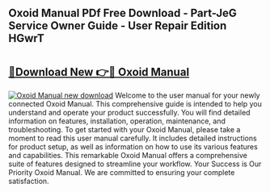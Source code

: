 ## Oxoid Manual PDf Free Download - Part-JeG Service Owner Guide - User Repair Edition HGwrT

# <h2><a href="http://cf24243.oget.top/?id=Oxoid+Manual">🔗Download New 👉🔴 Oxoid Manual</a></h2>

[![Oxoid Manual new download](https://i.imgur.com/5g1atiW.png)](http://cf24243.oget.top/?id=Oxoid+Manual)
Welcome to the user manual for your newly connected Oxoid Manual. This comprehensive guide is intended to help you understand and operate your product successfully. You will find detailed information on features, installation, operation, maintenance, and troubleshooting. To get started with your Oxoid Manual, please take a moment to read this user manual carefully. It includes detailed instructions for product setup, as well as information on how to use its various features and capabilities. This remarkable Oxoid Manual offers a comprehensive suite of features designed to streamline your workflow. Your Success is Our Priority Oxoid Manual. We are committed to ensuring your complete satisfaction.
